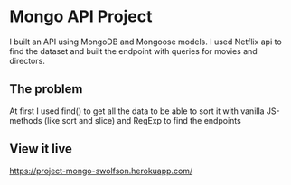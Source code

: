 # Mongo API Project
I built an API using MongoDB and Mongoose models. I used Netflix api to find the dataset and built the endpoint with queries for movies and directors.

## The problem
At first I used find() to get all the data to be able to sort it with vanilla JS-methods (like sort and slice) and RegExp to find the endpoints

## View it live

https://project-mongo-swolfson.herokuapp.com/
